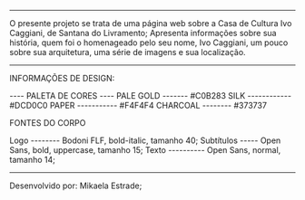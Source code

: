 ________________________________________________________

O presente projeto se trata de uma página web sobre a 
Casa de Cultura Ivo Caggiani, de Santana do Livramento;
Apresenta informações sobre sua história, quem foi o 
homenageado pelo seu nome, Ivo Caggiani, um pouco sobre
 sua arquitetura, uma série de imagens e sua localização.
________________________________________________________

INFORMAÇÕES DE DESIGN:

---- PALETA DE CORES ----
PALE GOLD ------- #C0B283
SILK ------------ #DCD0C0
PAPER ----------- #F4F4F4
CHARCOAL -------- #373737

FONTES DO CORPO

Logo -------- Bodoni FLF, bold-italic, tamanho 40;
Subtítulos ----- Open Sans, bold, uppercase, tamanho 15;
Texto ---------- Open Sans, normal, tamanho 14;
________________________________________________________
Desenvolvido por: Mikaela Estrade;
